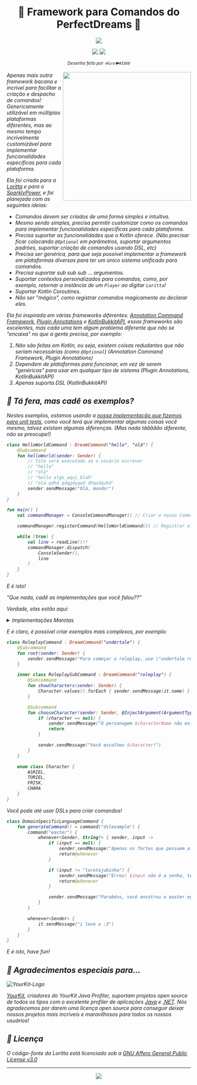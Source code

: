 <h1 align="center">🔖 Framework para Comandos do PerfectDreams 🔖</h1>
<p align="center">
<a href="https://github.com/PerfectDreams/CommandFramework/blob/master/LICENSE"><img src="https://img.shields.io/badge/license-AGPL%20v3-lightgray.svg"></a>
</p>
<p align="center">
<a href="https://github.com/PerfectDreams/CommandFramework/stargazers"><img src="https://img.shields.io/github/stars/PerfectDreams/CommandFramework.svg?style=social&label=Stars"></a>
<a href="https://github.com/PerfectDreams/CommandFramework/watchers"><img src="https://img.shields.io/github/watchers/PerfectDreams/CommandFramework.svg?style=social&label=Watch"></a>
</p>
<p align="center">
	<sup><i>Desenho feito por <code>💀Hiro🐦#3360</code><i></sup>
</p>
<img height="350" src="https://i.imgur.com/vEK6bA9.png" align="right">

Apenas mais outra framework bacana e incrível para facilitar a criação e despacho de comandos! Genericamente utilizável em múltiplas plataformas diferentes, mas ao mesmo tempo incrivelmente customizável para implementar funcionalidades específicas para cada plataforma.

Ela foi criada para a [Loritta](https://loritta.website/) e para o [SparklyPower](https://sparklypower.net), e foi planejada com as seguintes ideias:
* Comandos devem ser criados de uma forma simples e intuitiva.
* Mesmo sendo simples, precisa permitir customizar como os comandos para implementar funcionalidades específicas para cada plataforma.
* Precisa suportar as funcionalidades que o Kotlin oferece. (Não precisar ficar colocando `@Optional` em parâmetros, suportar argumentos padrões, suportar criação de comandos usando DSL, etc)
* Precisa ser genérica, para que seja possível implementar a framework em plataformas diversas para ter um único sistema unificado para comandos.
* Precisa suportar sub sub sub ... argumentos.
* Suportar contextos personalizados para comandos, como, por exemplo, retornar a instância de um `Player` ao digitar `Loritta`!
* Suportar Kotlin Coroutines.
* Não ser "mágico", como registrar comandos magicamente ao declarar eles.

Ela foi inspirada em várias frameworks diferentes: [Annotation Command Framework](https://github.com/aikar/commands), [Plugin Annotations](https://www.spigotmc.org/resources/api-plugin-annotations.20446/) e [KotlinBukkitAPI](https://github.com/DevSrSouza/KotlinBukkitAPI), essas frameworks são excelentes, mas cada uma tem algum problema diferente que não se "encaixa" no que a gente precisa, por exemplo:
1. Não são feitas em Kotlin, ou seja, existem coisas redudantes que não seriam necessárias (como `@Optional`) (*Annotation Command Framework*, *Plugin Annotations*)
2. Dependem de plataformas para funcionar, em vez de serem "genéricas" para usar em qualquer tipo de sistema (*Plugin Annotations*, *KotlinBukkitAPI*)
3. Apenas suporta DSL (*KotlinBukkitAPI*)

## 🤔 Tá fera, mas cadê os exemplos?

Nestes exemplos, estamos usando a [nossa implementação que fizemos para unit tests](https://github.com/PerfectDreams/CommandFramework/tree/master/core/src/test/kotlin/net/perfectdreams/commands), como você terá que implementar algumas coisas você mesmo, talvez existam algumas diferenças. (Mas nada tããããão diferente, não se preocupe!)

```kotlin
class HelloWorldCommand : DreamCommand("hello", "olá") {
	@Subcommand
	fun helloWorld(sender: Sender) {
		// Isto será executado se o usuário escrever
		// "hello"
		// "olá"
		// "hello algo_aqui_blah"
		// "olá qdhd qdqgdyqwd dhqudquhd"
		sender.sendMessage("Olá, mundo!")
	}
}
```

```kotlin
fun main() {
	val commandManager = ConsoleCommandManager() // Criar o nosso CommandManager

	commandManager.registerCommand(HelloWorldCommand()) // Registrar o nosso lindo comando

	while (true) {
		val line = readLine()!!
		commandManager.dispatch(
			ConsoleSender(),
			line
		)
	}
}
```

E é isto!

*"Que nada, cadê as implementações que você falou??"*

Verdade, elas estão aqui:
<details>
 <summary>Implementações Marotas</summary>

Não se preocupe, tem coisas aqui que você não precisará implementar (como o `Sender`), ele só está aqui para demonstrar o exemplo acima!

**Senders:**
```kotlin
interface Sender {    
   fun sendMessage(message: String)  
}
```
```kotlin
class ConsoleSender(val senderName: String) : Sender {  
   override fun sendMessage(message: String) {  
      println(message)  
   }  
}
```
**Declarações de Comandos:**
```kotlin
open class DreamCommand(override vararg val labels: String) : BaseCommand {  
   override val subcommands: MutableList<BaseCommand> = mutableListOf()  
  
   init {  
      registerSubcommands()  
   }  
}
```
```kotlin
open class DreamDSLCommand(vararg labels: String, override val executors: List<DreamDSLExecutorWrapper>, dslSubcommands: List<BaseDSLCommand>) : DreamCommand(*labels), BaseDSLCommand {  
   init {  
      // lol nope, vamos ignorar todos os subcomandos registrados pela classe principal, elas são chatas!  
  subcommands.clear()  
  
      // E colocar todos os subcomandos de DSL após iniciar  
  subcommands.addAll(dslSubcommands)  
  
      // Deste jeito ainda é possível usar o "subcommands" para adicionar subcomandos de outras classes! Yay!  
  }  
}
```
**Command Manager:**
 ```kotlin
 class ConsoleCommandManager : DispatchableCommandManager<Sender, DreamCommand, DreamDSLCommand>() {  
	private val commands = mutableListOf<DreamCommand>()  
  
	override fun registerCommand(command: DreamCommand) {  
		commands.add(command)  
	}  
  
	override fun unregisterCommand(command: DreamCommand) {  
		commands.remove(command)  
	}  
  
	override fun getRegisteredCommands(): List<DreamCommand> {  
		return commands  
	}  
  
   override fun dispatch(sender: Sender, command: DreamCommand, label: String, arguments: Array<String>, coroutineContext: CoroutineContext?): Boolean {  
      if (!command.labels.contains(label))  
         return false  
  
		for (subCommand in command.subcommands) {    
			if (dispatch(sender, subCommand as DreamCommand, arguments.drop(0).firstOrNull() ?: "", arguments.drop(1).toTypedArray(), coroutineContext))  
				return true  
		}  
		return execute(sender, command, arguments, coroutineContext)  
   }  
}
```
</details>

E é claro, é possível criar exemplos mais complexos, por exemplo:

```kotlin
class RoleplayCommand : DreamCommand("undertale") {
	@Subcommand
	fun root(sender: Sender) {
		sender.sendMessage("Para começar o roleplay, use \"undertale roleplay personagem\"")
	}

	inner class RoleplaySubCommand : DreamCommand("roleplay") {
		@Subcommand
		fun showCharacters(sender: Sender) {
			Character.values().forEach { sender.sendMessage(it.name) }
		}

		@Subcommand
		fun chooseCharacter(sender: Sender, @InjectArgument(ArgumentType.PEEK_STRING) characterName: String, character: Character?) {
			if (character == null) {
				sender.sendMessage("O personagem $characterName não existe, bobinho!")
				return
			}

			sender.sendMessage("Você escolheu $character!")
		}
	}

	enum class Character {
		ASRIEL,
		TORIEL,
		FRISK,
		CHARA
	}
}
```

Você pode até usar DSLs para criar comandos!
```kotlin
class DomainSpecificLanguageCommand {
	fun generateCommand() = command("dslexample") {
		command("easter") {
			whenever<Sender, String?> { sender, input ->
				if (input == null) {
					sender.sendMessage("Apenas os fortes que possuem a senha poderão ver o easter egg.")
					return@whenever
				}

				if (input != "lorotajubinha") {
					sender.sendMessage("Errou! $input não é a senha, tente novamente, mas agora com mais confiança!")
					return@whenever
				}

				sender.sendMessage("Parabéns, você encotrou o easter egg! Guarde ele com muito carinho ^-^ https://bit.ly/segredolori")
			}
		}

		whenever<Sender> {
			it.sendMessage("i love u :3")
		}
	}
}
```

E é isto, have fun!

## 💫 Agradecimentos especiais para...

![YourKit-Logo](https://www.yourkit.com/images/yklogo.png)

[YourKit](http://www.yourkit.com/), criadores do YourKit Java Profiler, suportam projetos open source de todos os tipos com o excelente profiler de aplicações [Java](https://www.yourkit.com/java/profiler/index.jsp) e [.NET](https://www.yourkit.com/.net/profiler/index.jsp). Nós agradecemos por darem uma licença open source para conseguir deixar nossos projetos mais incríveis e maravilhosos para todos os nossos usuários!

## 📄 Licença

O código-fonte da Loritta está licenciado sob a [GNU Affero General Public License v3.0](https://github.com/LorittaBot/Loritta/blob/master/LICENSE)

<hr>

<p align="center">
<a href="https://perfectdreams.net/open-source">
<img src="https://perfectdreams.net/assets/img/perfectdreams_opensource_iniciative_rounded.png">
</a>
</p>